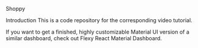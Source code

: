 Shoppy

Introduction
This is a code repository for the corresponding video tutorial.

If you want to get a finished, highly customizable Material UI version of a similar dashboard, check out Flexy React Material Dashboard.